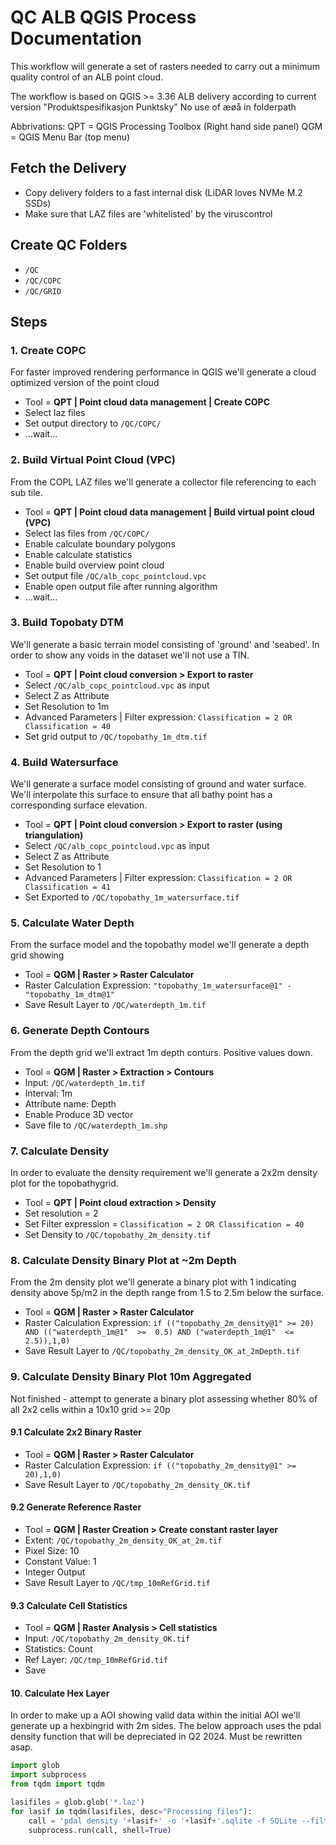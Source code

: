 # QC ALB QGIS Process Documentation
This workflow will generate a set of rasters needed to carry out a minimum quality control of an ALB point cloud. 

The workflow is based on QGIS >= 3.36
ALB delivery according to current version "Produktspesifikasjon Punktsky"
No use of æøå in folderpath

Abbrivations: 
    QPT = QGIS Processing Toolbox (Right hand side panel)
    QGM = QGIS Menu Bar (top menu)


## Fetch the Delivery

- Copy delivery folders to a fast internal disk (LiDAR loves NVMe M.2 SSDs)
- Make sure that LAZ files are 'whitelisted' by the viruscontrol 

## Create QC Folders

- `/QC`
- `/QC/COPC`
- `/QC/GRID`

## Steps

### 1. Create COPC

For faster improved rendering performance in QGIS we'll generate a cloud optimized version of the point cloud

  - Tool = **QPT | Point cloud data management | Create COPC**
  - Select laz files
  - Set output directory to `/QC/COPC/`
  - ...wait...

### 2. Build Virtual Point Cloud (VPC)

From the COPL LAZ files we'll generate a collector file referencing to each sub tile.

  - Tool = **QPT | Point cloud data management | Build virtual point cloud (VPC)**
  - Select las files from `/QC/COPC/`
  - Enable calculate boundary polygons
  - Enable calculate statistics
  - Enable build overview point cloud
  - Set output file `/QC/alb_copc_pointcloud.vpc`
  - Enable open output file after running algorithm
  - ...wait...

### 3. Build Topobaty DTM

We'll generate a basic terrain model consisting of 'ground' and 'seabed'. In order to show any voids in the dataset we'll not use a TIN.

  - Tool = **QPT | Point cloud conversion > Export to raster**
  - Select `/QC/alb_copc_pointcloud.vpc` as input
  - Select Z as Attribute
  - Set Resolution to 1m
  - Advanced Parameters | Filter expression: `Classification = 2 OR Classification = 40`
  - Set grid output to `/QC/topobathy_1m_dtm.tif`

### 4. Build Watersurface

We'll generate a surface model consisting of ground and water surface. We'll interpolate this surface to ensure that all bathy point has a corresponding surface elevation.

  - Tool = **QPT | Point cloud conversion > Export to raster (using triangulation)**
  - Select `/QC/alb_copc_pointcloud.vpc` as input
  - Select Z as Attribute
  - Set Resolution to 1
  - Advanced Parameters | Filter expression: `Classification = 2 OR Classification = 41`
  - Set Exported to `/QC/topobathy_1m_watersurface.tif`

### 5. Calculate Water Depth

From the surface model and the topobathy model we'll generate a depth grid showing

- Tool = **QGM | Raster > Raster Calculator**
- Raster Calculation Expression: `"topobathy_1m_watersurface@1" - "topobathy_1m_dtm@1"`
- Save Result Layer to `/QC/waterdepth_1m.tif`

### 6. Generate Depth Contours

From the depth grid we'll extract 1m depth conturs. Positive values down. 

- Tool = **QGM | Raster > Extraction > Contours**
- Input: `/QC/waterdepth_1m.tif`
- Interval: 1m
- Attribute name: Depth
- Enable Produce 3D vector
- Save file to `/QC/waterdepth_1m.shp`

### 7. Calculate Density

In order to evaluate the density requirement we'll generate a 2x2m density plot for the topobathygrid. 

- Tool = **QPT | Point cloud extraction > Density**
- Set resolution = 2
- Set Filter expression = `Classification = 2 OR Classification = 40`
- Set Density to `/QC/topobathy_2m_density.tif`

### 8. Calculate Density Binary Plot at ~2m Depth

From the 2m density plot we'll generate a binary plot with 1 indicating density above 5p/m2 in the depth range from 1.5 to 2.5m below the surface.

- Tool = **QGM | Raster > Raster Calculator**
- Raster Calculation Expression: `if (("topobathy_2m_density@1" >= 20) AND (("waterdepth_1m@1"  >=  0.5) AND ("waterdepth_1m@1"  <=  2.5)),1,0)`
- Save Result Layer to `/QC/topobathy_2m_density_OK_at_2mDepth.tif`

### 9. Calculate Density Binary Plot 10m Aggregated

Not finished - attempt to generate a binary plot assessing whether 80% of all 2x2 cells within a 10x10 grid >= 20p

#### 9.1 Calculate 2x2 Binary Raster

- Tool = **QGM | Raster > Raster Calculator**
- Raster Calculation Expression: `if (("topobathy_2m_density@1" >= 20),1,0)`
- Save Result Layer to `/QC/topobathy_2m_density_OK.tif`

#### 9.2 Generate Reference Raster

- Tool = **QGM | Raster Creation > Create constant raster layer**
- Extent: `/QC/topobathy_2m_density_OK_at_2m.tif`
- Pixel Size: 10
- Constant Value: 1
- Integer Output
- Save Result Layer to `/QC/tmp_10mRefGrid.tif`

#### 9.3 Calculate Cell Statistics

- Tool = **QGM | Raster Analysis > Cell statistics**
- Input: `/QC/topobathy_2m_density_OK.tif`
- Statistics: Count
- Ref Layer: `/QC/tmp_10mRefGrid.tif`
- Save

#### 10. Calculate Hex Layer

In order to make up a AOI showing valid data within the initial AOI we'll generate up a hexbingrid with 2m sides. The below approach uses the pdal density function that will be depreciated in Q2 2024. Must be rewritten asap. 

```python
import glob
import subprocess
from tqdm import tqdm

lasifiles = glob.glob('*.laz')
for lasif in tqdm(lasifiles, desc="Processing files"):
    call = 'pdal density '+lasif+' -o '+lasif+'.sqlite -f SQLite --filters.hexbin.edge_size=2'
    subprocess.run(call, shell=True)

```
